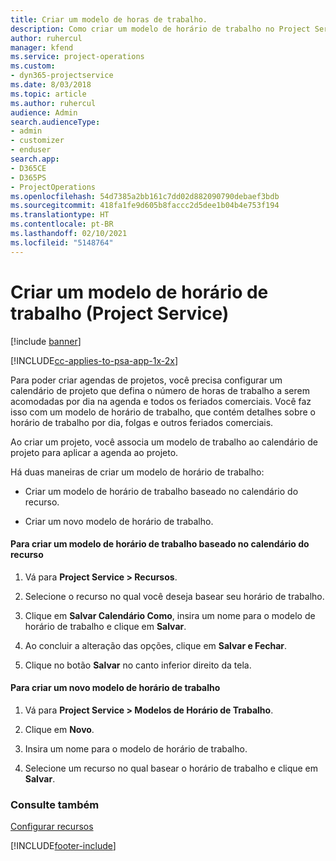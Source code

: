 ```yaml
---
title: Criar um modelo de horas de trabalho.
description: Como criar um modelo de horário de trabalho no Project Service
author: ruhercul
manager: kfend
ms.service: project-operations
ms.custom:
- dyn365-projectservice
ms.date: 8/03/2018
ms.topic: article
ms.author: ruhercul
audience: Admin
search.audienceType:
- admin
- customizer
- enduser
search.app:
- D365CE
- D365PS
- ProjectOperations
ms.openlocfilehash: 54d7385a2bb161c7dd02d882090790debaef3bdb
ms.sourcegitcommit: 418fa1fe9d605b8faccc2d5dee1b04b4e753f194
ms.translationtype: HT
ms.contentlocale: pt-BR
ms.lasthandoff: 02/10/2021
ms.locfileid: "5148764"
---
```

# <a name="create-a-work-hours-template-project-service"></a>Criar um modelo de horário de trabalho (Project Service)

[!include [banner](../includes/psa-now-project-operations.md)]

[!INCLUDE[cc-applies-to-psa-app-1x-2x](../includes/cc-applies-to-psa-app-1x-2x.md)]

Para poder criar agendas de projetos, você precisa configurar um calendário de projeto que defina o número de horas de trabalho a serem acomodadas por dia na agenda e todos os feriados comerciais. Você faz isso com um modelo de horário de trabalho, que contém detalhes sobre o horário de trabalho por dia, folgas e outros feriados comerciais.  
  
 Ao criar um projeto, você associa um modelo de trabalho ao calendário de projeto para aplicar a agenda ao projeto.  
  
 Há duas maneiras de criar um modelo de horário de trabalho:  
  
-   Criar um modelo de horário de trabalho baseado no calendário do recurso.  
  
-   Criar um novo modelo de horário de trabalho.  
  
#### <a name="to-create-a-work-hours-template-based-on-a-resources-calendar"></a>Para criar um modelo de horário de trabalho baseado no calendário do recurso  
  
1.  Vá para **Project Service > Recursos**.  
  
2.  Selecione o recurso no qual você deseja basear seu horário de trabalho.  
  
3.  Clique em **Salvar Calendário Como**, insira um nome para o modelo de horário de trabalho e clique em **Salvar**.  
  
4.  Ao concluir a alteração das opções, clique em **Salvar e Fechar**.  
  
5.  Clique no botão **Salvar** no canto inferior direito da tela.  
  
#### <a name="to-create-a-new-work-hours-template"></a>Para criar um novo modelo de horário de trabalho  
  
1.  Vá para **Project Service > Modelos de Horário de Trabalho**.  
  
2.  Clique em **Novo**.  
  
3.  Insira um nome para o modelo de horário de trabalho.  
  
4.  Selecione um recurso no qual basear o horário de trabalho e clique em **Salvar**.  
  
### <a name="see-also"></a>Consulte também  
 [Configurar recursos](../psa/set-up-resources.md)


[!INCLUDE[footer-include](../includes/footer-banner.md)]